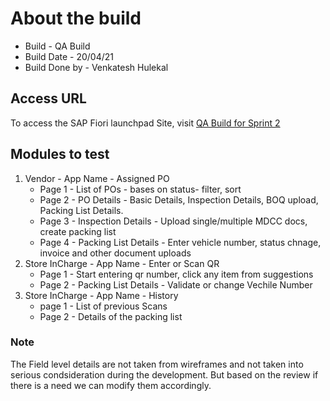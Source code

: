 # About the build
* Build - QA Build
* Build Date - 20/04/21
* Build Done by - Venkatesh Hulekal

## Access URL
To access the SAP Fiori launchpad Site, visit [QA Build for Sprint 2](https://adani-green-energy-limited-renewables-dev-development-agd0b4162.cfapps.ap11.hana.ondemand.com)

## Modules to test
1. Vendor - App Name - Assigned PO
    * Page 1 - List of POs - bases on status- filter, sort
    * Page 2 - PO Details - Basic Details, Inspection Details, BOQ upload, Packing List Details.
    * Page 3 - Inspection Details - Upload single/multiple MDCC docs, create packing list
    * Page 4 - Packing List Details - Enter vehicle number, status chnage, invoice and other document uploads
2. Store InCharge - App Name - Enter or Scan QR
    * Page 1 - Start entering qr number, click any item from suggestions
    * Page 2 - Packing List Details - Validate or change Vechile Number
3. Store InCharge - App Name - History
    * page 1 - List of previous Scans
    * Page 2 - Details of the packing list

### Note 
The Field level details are not taken from wireframes and not taken into serious condsideration during the development. But based on the review if there is a need we can modify them accordingly.


